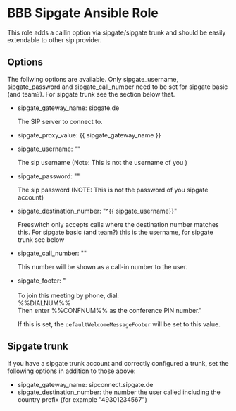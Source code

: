 # BBB Sipgate Ansible Role

This role adds a callin option via sipgate/sipgate trunk and should be easily extendable to other sip provider.

## Options

The follwing options are available. Only sipgate_username, sipgate_password and sipgate_call_number need to be set for sipgate basic (and team?). For sipgate trunk see the section below that.

- sipgate_gateway_name: sipgate.de

  The SIP server to connect to.

- sipgate_proxy_value: {{ sipgate_gateway_name }}

- sipgate_username: ""

  The sip username (Note: This is not the username of you )

- sipgate_password: ""

  The sip password (NOTE: This is not the password of you sipgate account)

- sipgate_destination_number: "^{{ sipgate_username}}"

  Freeswitch only accepts calls where the destination number matches this.
  For sipgate basic (and team?) this is the username, for sipgate trunk see below

- sipgate_call_number: ""

  This number will be shown as a call-in number to the user.

- sipgate_footer: "<br><br>To join this meeting by phone, dial:<br>  %%DIALNUM%%<br>Then enter %%CONFNUM%% as the conference PIN number."

  If this is set, the `defaultWelcomeMessageFooter` will be set to this value.

## Sipgate trunk

If you have a sipgate trunk account and correctly configured a trunk, set the following options in addition to those above:

- sipgate_gateway_name: sipconnect.sipgate.de
- sipgate_destination_number: the number the user called including the country prefix (for example "49301234567")
